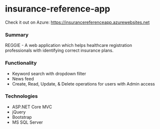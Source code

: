 # insurance-reference-app

Check it out on Azure: <a href="https://insurancereferenceapp.azurewebsites.net">https://insurancereferenceapp.azurewebsites.net</a>

### Summary
REGGIE - A web application which helps healthcare registration professionals with identifying correct insurance plans.

### Functionality
* Keyword search with dropdown filter
* News feed
* Create, Read, Update, & Delete operations for users with Admin access

### Technologies
* ASP.NET Core MVC
* jQuery
* Bootstrap
* MS SQL Server
